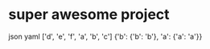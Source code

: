 <!--
    =====================================
    generator=datazen
    version=1.6.5
    hash=427219fa6c80592d6e8beeedd035e6cf
    =====================================
-->

# super awesome project

json
yaml
['d', 'e', 'f', 'a', 'b', 'c']
{'b': {'b': 'b'}, 'a': {'a': 'a'}}

